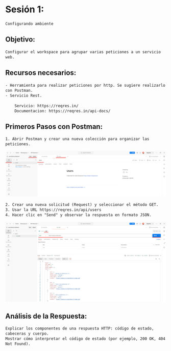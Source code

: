 # Sesión 1: 
    Configurando ambiente


## Objetivo:
    Configurar el workspace para agrupar varias peticiones a un servicio web. 


## Recursos necesarios:

    - Herramienta para realizar peticiones por http. Se sugiere realizarlo con Postman. 
    - Servicio Rest. 

        Servicio: https://reqres.in/ 
        Documentacion: https://reqres.in/api-docs/ 


## Primeros Pasos con Postman:

    1. Abrir Postman y crear una nueva colección para organizar las peticiones.

  ![alt text](image.png)
    
    2. Crear una nueva solicitud (Request) y seleccionar el método GET.
    3. Usar la URL https://reqres.in/api/users
    4. Hacer clic en "Send" y observar la respuesta en formato JSON.

  ![alt text](image_1.png)

    

## Análisis de la Respuesta:

    Explicar los componentes de una respuesta HTTP: código de estado, cabeceras y cuerpo.
    Mostrar cómo interpretar el código de estado (por ejemplo, 200 OK, 404 Not Found).
